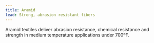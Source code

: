 ```yaml
---
title: Aramid
lead: Strong, abrasion resistant fibers
---
```

Aramid textiles deliver abrasion resistance, chemical resistance and strength in medium temperature applications under 700ºF.
